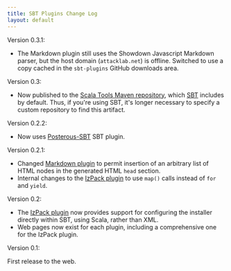 ```yaml
---
title: SBT Plugins Change Log
layout: default
---
```


Version 0.3.1:

* The Markdown plugin still uses the Showdown Javascript Markdown parser,
  but the host domain (`attacklab.net`) is offline. Switched to use a
  copy cached in the `sbt-plugins` GitHub downloads area.

Version 0.3:

* Now published to the [Scala Tools Maven repository][], which [SBT][]
  includes by default. Thus, if you're using SBT, it's longer necessary to
  specify a custom repository to find this artifact.

[Scala Tools Maven repository]: http://www.scala-tools.org/repo-releases/
[SBT]: http://code.google.com/p/simple-build-tool/

Version 0.2.2:

* Now uses [Posterous-SBT][] SBT plugin.

[Posterous-SBT]: http://github.com/n8han/posterous-sbt

Version 0.2.1:

* Changed [Markdown plugin][] to permit insertion of an arbitrary list of
  HTML nodes in the generated HTML `head` section.
* Internal changes to the [IzPack plugin][] to use `map()` calls instead of
  `for` and `yield`.

[IzPack plugin]: http://software.clapper.org/sbt-plugins/izpack.html
[Markdown plugin]: http://software.clapper.org/sbt-plugins/markdown.html

Version 0.2:

* The [IzPack plugin][] now provides support for configuring the installer
  directly within SBT, using Scala, rather than XML.
* Web pages now exist for each plugin, including a comprehensive one
  for the IzPack plugin.

[IzPack plugin]: http://software.clapper.org/sbt-plugins/izpack.html

Version 0.1:

First release to the web.
